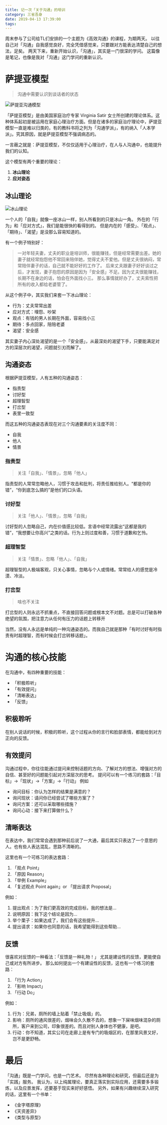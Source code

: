 ```yaml
---
title: 记一次「关于沟通」的培训
category: 三省吾身
date: 2019-04-13 17:39:00
tags: 
---
```


周末参与了公司给TL们安排的一个主题为《高效沟通》的课程，为期两天。
以往自己对「沟通」自我感觉良好，完全凭借感觉来，只要跟对方能表达清楚自己的想法，足矣。
两天下来，重新开始认识，「沟通」，其实是一门很深的学问。
这篇像是笔记，也像是我对「沟通」这门学问的重新认识。

# 萨提亚模型
> 沟通中需要认识到谈话者的状态

![萨提亚沟通模型](/image/blog/about-communicate/DraggedImage.png)

「萨提亚模型」是由美国家庭治疗专家 Virginia Satir 女士所创建的理论体系。这种体系起初是被运用在家庭心理治疗方面。但是在诸多的家庭治疗理论中，萨提亚模型一直是难以归类的，有的教科书将之列为「沟通学派」，有的纳入「人本学派」。究其原因，就是萨提亚模型不强调病态的。

一言蔽之就是：萨提亚模型，不仅仅适用于心理治疗，在人与人沟通中，也能提升我们的认知。

这个模型有两个重要的理论：
1. **冰山理论**
2. **应对姿态**

## 冰山理论

![冰山理论](/image/blog/about-communicate/DraggedImage-1.png)

一个人的「自我」就像一座冰山一样，别人所看到的只是冰山一角。
外在的「行为」和「应对方式」，我们是能很快的看得到的。
但是内在的「感受」、「观点」、「期待」、「渴望」是没那么容易知道的。

有一个例子特别好：    

> 一对年轻夫妻，丈夫的职业是培训师，很能赚钱，但是经常需要出差。她的妻子就经常抱怨他不常回来陪伴她，觉得丈夫不爱他。但是丈夫很纳闷，常常陪伴妻子的话，自己就不能好好的工作了。
> 后来丈夫跟妻子好好谈过之后，才发现，妻子抱怨的原因是因为「安全感」不足。因为丈夫很能赚钱，长期不在身边的话，怕会在外面找小三。
> 那么事情就好办了，丈夫索性把所有的收入都给老婆管了。

从这个例子中，其实我们来套一下冰山理论：
* 行为：丈夫常常出差
* 应对方式：埋怨、吵架
* 观点：有钱的男人长期在外面，容易找小三
* 期待：多点回家，陪陪老婆
* 渴望：安全感

其实妻子内心深处渴望的是一个「安全感」，从最深处的渴望下手，只要能满足对方的深层次的渴望，问题就引刃而解了。

## 沟通姿态
根据萨提亚模型，人有五种的沟通姿态：
* 指责型
* 讨好型
* 超理智型
* 打岔型
* 表里一致型

而这五种的沟通姿态表现在对三个沟通要素的关注度不同：
* 自我
* 他人
* 情景

### 指责型
> 关注「自我」、「情景」，忽略「他人」

指责型的人常常忽略他人，习惯于攻击和批判，将责任推给别人。“都是你的错”，“你到底怎么搞的”是他们的口头语。

### 讨好型
> 关注「他人」、「情景」，忽略「自我」

讨好型的人忽略自己，内在价值感比较低。言语中经常流露出“这都是我的错”，“我想要让你高兴”之类的话。行为上则过度和善，习惯于道歉和乞怜。

### 超理智型
> 关注「情景」、忽略「他人」、「自我」

超理智型的人极端客观，只关心事情，忽略与个人或情绪。常常给人的感觉是冷漠、冷淡。

### 打岔型
> 啥也不关注

打岔型的人则永远不抓重点，不直接回答问题或根本文不对题。总是可以打破各种绝望的氛围，把注意力从任何有压力的话题上转移开

当然，没有人永远是单纯的一种沟通姿态的。而我自己就是那种「有时讨好有时指责有时超理智，而有时候会打岔转移话题」。

# 沟通的核心技能
在沟通中，有四种重要的技能：
* 「积极聆听」
* 「有效提问」
* 「清晰表达」
* 「反馈」

## 积极聆听
在别人说话的时候，积极的聆听，这个过程从你的言行和脸部表情，都能给到对方正向的反馈。

## 有效提问
沟通过程中，你往往能通过提问来控制话题的方向、了解对方的想法、增强对方的自信、甚至好的问题能引起对方深层次的思考。
提问可以有一个练习的套路：「目标」→「现状」→「方案」→「行动」
例如

* 询问目标：你认为怎样的结果是满意的？
* 询问现状：请问你已经尝试了哪些方案了？
* 询问方案：还可以采取哪些措施？
* 询问心动：接下来打算做什么？

## 清晰表达

在表达中，我们常常会遇到那种前后说了一大通，最后其实只表达了一个意思的人。也有些人表达混乱，思路不清晰的。

这里也有一个可练习的表达套路：
1. 「观点 Point」
2. 「原因 Reason」
3. 「举例 Example」
4. 「复述观点 Point again」or 「提出请求 Proposal」

例如：
1. 提出观点：为了我们更高效的完成目标，我的想法是…
2. 说明原因：我下这个结论是因为…
3. 举个栗子：如果达成了，我们会有这些提升…
4. 提出请求：如果你也同意的话，我希望能得到这些帮助…

## 反馈

很喜欢对反馈的一种看法：「反馈是一种礼物！」
尤其是建设性的反馈，更能使自己或对方有所进步。
那么如何提出一个有建设性的反馈，这也有一个练习的套路：
1. 「行为 Action」
2. 「影响 Impact」
3. 「行动 Do」

例如：
1. 行为：兄弟，厕所的墙上贴着「禁止吸烟」的。
2. 影响：厕所的通风很差的，烟味会久久散不去的，想象一下屎味烟味混杂的厕所，客户来到公司，印象很差的。而且对别人身体也不健康，是吧。
3. 行动：你不知道，其实公司在走廊上是有专门的吸烟区的，在那里风景又好，岂不是更舒畅。


# 最后
「沟通」既是一门学问，也是一门艺术。
尽然有各种理论和研究，但最后还是为「实践」服务。
我认为，以上纯属理论，要真正落实到实际应用，还需要多多锻炼，以及应景发挥，还要基于现实来好好感悟。
另外，如果有兴趣继续深入研究的话，这里有一个书单：
* 《金字塔原理》
* 《天资差异》
* 《类型与原型》

